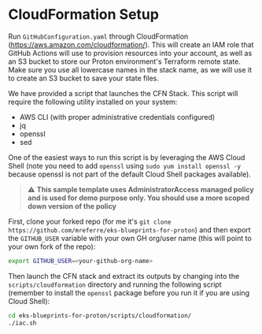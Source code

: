 # CloudFormation Setup

Run `GitHubConfiguration.yaml` through CloudFormation (https://aws.amazon.com/cloudformation/). This will create an IAM role that GitHub Actions will use to provision resources into your account, as well as an S3 bucket to store our Proton environment's Terraform remote state. Make sure you use all lowercase names in the stack name, as we will use it to create an S3 bucket to save your state files.

We have provided a script that launches the CFN Stack. This script will require the following utility installed on your system: 
- AWS CLI (with proper administrative credentials configured)
- jq 
- openssl
- sed

One of the easiest ways to run this script is by leveraging the AWS Cloud Shell (note you need to add `openssl` using `sudo yum install openssl -y` because openssl is not part of the default Cloud Shell packages available).

> :warning: **This sample template uses AdministratorAccess managed policy and is used for demo purpose only. You should use a more scoped down version of the policy**

First, clone your forked repo (for me it's `git clone https://github.com/mreferre/eks-blueprints-for-proton`) and then export the `GITHUB_USER` variable with your own GH org/user name (this will point to your own fork of the repo): 
```sh
export GITHUB_USER=<your-github-org-name>
```
Then launch the CFN stack and extract its outputs by changing into the `scripts/cloudformation` directory and running the following script (remember to install the `openssl` package before you run it if you are using Cloud Shell):

```sh
cd eks-blueprints-for-proton/scripts/cloudformation/
./iac.sh
```
